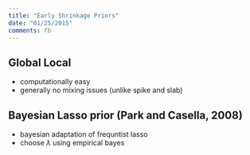 ```yaml
---
title: "Early Shrinkage Priors"
date: "01/25/2015"
comments: fb
---
```


## Global Local

- computationally easy
- generally no mixing issues (unlike spike and slab)

## Bayesian Lasso prior (Park and Casella, 2008)

- bayesian adaptation of frequntist lasso
- choose $\lambda$ using empirical bayes

